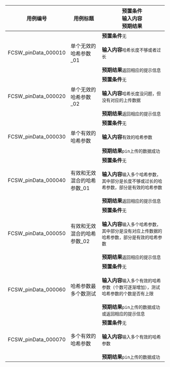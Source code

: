 |用例编号|用例标题|预置条件<br>输入内容<br>预期结果|
|----------------|----------------|----------------|
|FCSW_pinData_000010|单个无效的哈希参数_01|**预置条件**`无`<br><br>**输入内容**`哈希长度不够或者过长`<br><br>**预期结果**`返回相应的提示信息`|
|FCSW_pinData_000020|单个无效的哈希参数_02|**预置条件**`无`<br><br>**输入内容**`哈希长度没问题，但没有对应的上传数据`<br><br>**预期结果**`返回相应的提示信息`|
|FCSW_pinData_000030|单个有效的哈希参数|**预置条件**`无`<br><br>**输入内容**`有效的哈希参数`<br><br>**预期结果**`pin上传的数据成功`|
|FCSW_pinData_000040|有效和无效混合的哈希参数_01|**预置条件**`无`<br><br>**输入内容**`输入多个哈希参数，其中部分是长度不够或过长的哈希参数，部分是有效的哈希参数`<br><br>**预期结果**`返回相应的提示信息`|
|FCSW_pinData_000050|有效和无效混合的哈希参数_02|**预置条件**`无`<br><br>**输入内容**`输入多个哈希参数，其中部分是没有对应上传数据的哈希参数，部分是有效的哈希参数`<br><br>**预期结果**`返回相应的提示信息`|
|FCSW_pinData_000060|哈希参数最多个数测试|**预置条件**`无`<br><br>**输入内容**`输入多个有效的哈希参数（个数可逐渐增加），测试哈希参数的个数是否有上限`<br><br>**预期结果**`pin上传的数据成功或返回相应的提示信息`|
|FCSW_pinData_000070|多个有效的哈希参数|**预置条件**`无`<br><br>**输入内容**`输入多个有效的哈希参数`<br><br>**预期结果**`pin上传的数据成功`|
